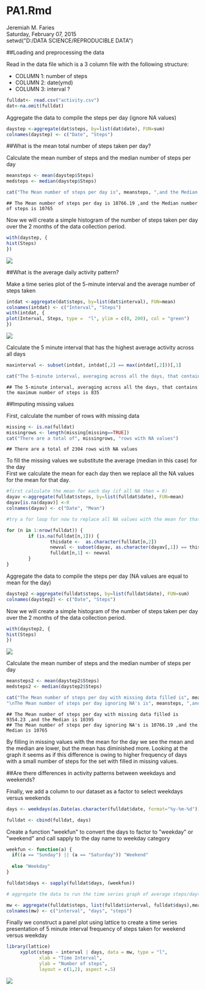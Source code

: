 # PA1.Rmd
Jeremiah M. Faries  
Saturday, February 07, 2015  
setwd("D:/DATA SCIENCE/REPRODUCIBLE DATA")


##Loading and preprocessing the data  

Read in the data file which is a 3 column file with the following structure:  
 - COLUMN 1:  number of steps  
 - COLUMN 2:  date(ymd)  
 - COLUMN 3:  interval ?  


```r
fulldat<- read.csv("activity.csv")
dat<-na.omit(fulldat)
```
  
Aggregate the data to compile the steps per day (ignore NA values)

```r
daystep <-aggregate(dat$steps, by=list(dat$date), FUN=sum)
colnames(daystep) <- c("Date", "Steps")
```

##What is the mean total number of steps taken per day?
  
Calculate the mean number of steps and the median number of steps per day

```r
meansteps <- mean(daystep$Steps)
medsteps <- median(daystep$Steps)

cat("The Mean number of steps per day is", meansteps, ",and the Median number of steps is", medsteps)
```

```
## The Mean number of steps per day is 10766.19 ,and the Median number of steps is 10765
```
  
Now we will create a simple histogram of the number of steps taken per day over the 2 months of the data collection period.  

```r
with(daystep, {
hist(Steps)
})
```

![](./PA1_template_files/figure-html/unnamed-chunk-4-1.png) 

##What is the average daily activity pattern? 
  
Make a time series plot of the 5-minute interval and the average number of steps taken

```r
intdat <-aggregate(dat$steps, by=list(dat$interval), FUN=mean)
colnames(intdat) <- c("Interval", "Steps")
with(intdat, {
plot(Interval, Steps, type =  "l", ylim = c(0, 200), col = "green")
})
```

![](./PA1_template_files/figure-html/unnamed-chunk-5-1.png) 
  
Calculate the 5 minute interval that has the highest average activity across all days

```r
maxinterval <- subset(intdat, intdat[,2] == max(intdat[,2]))[,1]

cat("The 5-minute interval, averaging across all the days, that contains the maximum number of steps is", maxinterval)
```

```
## The 5-minute interval, averaging across all the days, that contains the maximum number of steps is 835
```
##Imputing missing values
  
First, calculate the number of rows with missing data

```r
missing <- is.na(fulldat)
missingrows <- length(missing[missing==TRUE])
cat("There are a total of", missingrows, "rows with NA values")
```

```
## There are a total of 2304 rows with NA values
```
  
To fill the missing values we substitute the average (median in this case) for the day  
First we calculate the mean for each day then we replace all the NA values for the mean for that day. 

```r
#first calculate the mean for each day (if all NA then = 0)
dayav <-aggregate(fulldat$steps, by=list(fulldat$date), FUN=mean)
dayav[is.na(dayav)] <-0
colnames(dayav) <- c("Date", "Mean")

#try a for loop for now to replace all NA values with the mean for that day

for (n in 1:nrow(fulldat)) {
        if (is.na(fulldat[n,1])) {
                thisdate <-  as.character(fulldat[n,2])
                newval <- subset(dayav, as.character(dayav[,1]) == thisdate)[1,2]
                fulldat[n,1] <- newval        
        }
}
```
  
Aggregate the data to compile the steps per day (NA values are equal to mean for the day)

```r
daystep2 <-aggregate(fulldat$steps, by=list(fulldat$date), FUN=sum)
colnames(daystep2) <- c("Date", "Steps")
```
  
Now we will create a simple histogram of the number of steps taken per day over the 2 months of the data collection period.  

```r
with(daystep2, {
hist(Steps)
})
```

![](./PA1_template_files/figure-html/unnamed-chunk-10-1.png) 


Calculate the mean number of steps and the median number of steps per day

```r
meansteps2 <- mean(daystep2$Steps)
medsteps2 <- median(daystep2$Steps)

cat("The Mean number of steps per day with missing data filled is", meansteps2, ",and the Median is", medsteps2,           
"\nThe Mean number of steps per day ignoring NA's is", meansteps, ",and the Median is", medsteps)
```

```
## The Mean number of steps per day with missing data filled is 9354.23 ,and the Median is 10395 
## The Mean number of steps per day ignoring NA's is 10766.19 ,and the Median is 10765
```

By filling in missing values with the mean for the day we see the mean and the median are lower, but the mean has diminished more.  Looking at the graph it seems as if this difference is owing to higher frequency of days with a small number of steps for the set with filled in missing values.  


##Are there differences in activity patterns between weekdays and weekends?  

Finally, we add a column to our dataset as a factor to select weekdays versus weekends

```r
days <- weekdays(as.Date(as.character(fulldat$date, format="%y-%m-%d")))

fulldat <- cbind(fulldat, days)
```

Create a function "weekfun" to convert the days to factor to "weekday" or "weekend" and call sapply to the day name to weekday category

```r
weekfun <- function(a) {
  if((a == "Sunday") || (a == "Saturday")) "Weekend"
  
  else "Weekday"
}

fulldat$days <- sapply(fulldat$days, (weekfun))

# aggregate the data to run the time series graph of average steps/daytype/time interval

mw <- aggregate(fulldat$steps, list(fulldat$interval, fulldat$days),mean)
colnames(mw) <- c("interval", "days", "steps")
```

Finally we construct a panel plot using lattice to create a time series presentation of 5 minute interval frequency of steps taken for weekend versus weekday

```r
library(lattice)
     xyplot(steps ~ interval | days, data = mw, type = "l",
            xlab = "Time Interval",
            ylab = "Number of steps",
            layout = c(1,2), aspect =.5)            
```

![](./PA1_template_files/figure-html/unnamed-chunk-14-1.png) 

